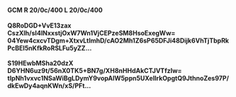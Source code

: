 #### GCM R 20/0c/400 L 20/0c/400
**Q8RoDGD+VvE13zax**<br/>**CszXlh/sI4lNxxstjOxW7Wn1VjCEPzeSM8HsoExegWw=**<br/>**04Yew4cxcvTDgm+XtxvLtlmhD/cAO2Mh1Z6sP65DFJi48Dijk6VhTjTbpRkPcBEI5nKfkRoRSLFu5yZZ...**<br/><br/>
**S19HEwbMSha20dzX**<br/>**D6YHN6uz9t/56nX0TK5+BN7g/XH8nHHdAkCTJVTfzIw=**<br/>**tIpNh1vxvc1NSaWiBgLDymY9vopAlW5ppn5UXellrkOpgtQ9JthnoZes97P/dkEwDy4aqnKWn/xS/PFt...**
